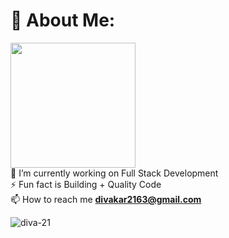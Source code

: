 # 💫 About Me:
<img src="https://media.giphy.com/media/3o7TKGAJ7CLp95cNI4/giphy.gif" width='200' height='200'></img>
<br/>
🔭 I’m currently working on Full Stack Development<br>⚡ Fun fact is Building + Quality Code <br> 📫 How to reach me **divakar2163@gmail.com**

<p align="left"> <img src="https://komarev.com/ghpvc/?username=diva-21&label=Visitors&color=0e75b6&style=flat" alt="diva-21" /></p>

